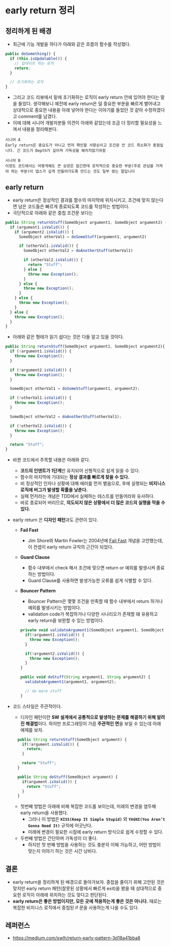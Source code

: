 # early return 정리

## 정리하게 된 배경

- 최근에 기능 개발을 하다가 아래와 같은 흐름의 함수를 작성했다.

```js
public doSomething() {
  if (this.isUpdatable()) {
    // 업데이트 하는 로직
    return;
  }

  // 초기화하는 로직
}
```

- 그리고 코드 리뷰에서 밑에 초기화하는 로직이 early return 안에 있어야 한다는 말을 들었다. 생각해보니 예전에 early return은 덜 중요한 부분을 빠르게 뱉어내고 상대적으로 중요한 내용을 아래 넣어야 한다는 이야기를 들었던 것 같아 수정하겠다고 comment를 남겼다.
- 이에 대해 시니어 개발자분들 의견이 아래와 같았는데 조금 더 정리할 필요성을 느껴서 내용을 정리해본다.

```text
시니어 A
Early return은 중요도가 아니고 먼저 확인할 사항순이고 조건문 안 코드 최소화가 중점입니다. 긴 코드가 Depth가 깊어져 가독성을 해치지않기위함

시니어 B
이정도 코드에서는 어떻게해도 큰 상관은 없긴한데 로직적으로 중요한 부분(주로 관심을 가져야 하는 부분)이 뎁스가 깊게 안들어가도록 만드는 것도 일부 맞는 말입니다
```

## early return

- early return은 정상적인 결과를 함수의 마지막에 위치시키고, 조건에 맞지 않는다면 남은 코드들은 빠르게 종료되도록 코드를 작성하는 방법이다.
- 극단적으로 아래와 같은 중첩 조건문 보다는

```js
public String returnStuff(SomeObject argument1, SomeObject argument2) {
  if (argument1.isValid()) {
    if (argument2.isValid()) {
      SomeObject otherVal1 = doSomeStuff(argument1, argument2)

      if (otherVal1.isValid()) {
        SomeObject otherVal2 = doAnotherStuff(otherVal1)

        if (otherVal2.isValid()) {
          return "Stuff";
        } else {
          throw new Exception();
        }
      } else {
        throw new Exception();
      }
    } else {
      throw new Exception();
    }
  } else {
    throw new Exception();
  }
}
```

- 아래와 같은 형태가 읽기 쉽다는 것은 다들 알고 있을 것이다.

```js
public String returnStuff(SomeObject argument1, SomeObject argument2){
  if (!argument1.isValid()) {
    throw new Exception();
  }

  if (!argument2.isValid()) {
    throw new Exception();
  }

  SomeObject otherVal1 = doSomeStuff(argument1, argument2);

  if (!otherVal1.isValid()) {
    throw new Exception();
  }

  SomeObject otherVal2 = doAnotherStuff(otherVal1);

  if (!otherVal2.isValid()) {
    throw new Exception();
  }

  return "Stuff";
}
```

- 바뀐 코드에서 주목할 내용은 아래와 같다.
  - **코드의 인덴트가 1단계**만 유지되어 선형적으로 쉽게 읽을 수 있다.
  - 함수의 마지막에 기대되는 **정상 결과를 빠르게 찾을 수 있다.**
  - 비 정상적인 인자나 상황에 대해 에러를 먼저 뱉음으로, 후에 실행되는 **비지니스 로직에 버그가 발생할 확률을 낮춘다.**
  - 실패 먼저라는 개념은 TDD에서 실패하는 테스트를 만들어라와 유사하다.
  - 바로 종료되어 버리므로, **의도되지 않은 상황에서 더 많은 코드의 실행을 막을 수 있다.**
- early return 은 **디자인 패턴**과도 관련이 있다.

  - **Fail Fast**
    - Jim Shore와 Martin Fowler는 2004년에 [Fail Fast](https://www.martinfowler.com/ieeeSoftware/failFast.pdf) 개념을 고안했는데, 이 컨셉이 early return 규칙의 근간이 되었다.
  - **Guard Clause**
    - 함수 내부에서 check 해서 조건에 맞으면 return or 예외를 발생시켜 종료하는 방법이다.
    - Guard Clause를 사용하면 발생가능한 오류를 쉽게 식별할 수 있다.
  - **Bouncer Pattern**

    - Bouncer Pattern은 몇몇 조건을 만족할 때 함수 내부에서 return 하거나 예외를 발생시키는 방법이다.
    - validation code가 복잡하거나 다양한 시나리오가 존재할 떄 유용하고 early return을 보완할 수 있는 방법이다.

    ```js
    private void validateArgument1(SomeObject argument1, SomeObject argument2){
      if(!argument1.isValid()) {
        throw new Exception();
      }

      if(!argument2.isValid()) {
        throw new Exception();
      }
    }

    public void doStuff(String argument1, String argument2) {
      validateArgument1(argument1, argument2);

      // do more stuff
    }
    ```

- 코드 스타일은 주관적이다.

  - 디자인 패턴이란 **SW 설계에서 공통적으로 발생하는 문제를 해결하기 위해 알려진 해결법**이다. 하지만 프로그래밍이 가끔 **주관적인 면**을 보일 수 있는데 아래 예제를 보자.

  ```js
    public String returnStuff(SomeObject argument) {
      if(!argument.isValid()) {
        return;
      }

      return "Stuff";
    }

    public String doStuff(SomeObject argument) {
      if(argument.isValid()) {
        return "Stuff";
      }
    }
  ```

  - 첫번째 방법은 아래에 비해 복잡한 코드를 보이는데, 미래의 변경을 염두해 early return을 사용했다.
    - 그러나 이 방법은 **`KISS(Keep It Simple Stupid)`** 와 **`YAGNI(You Aren’t Gonna Need It)`** 규칙에 어긋난다.
    - 미래에 변경이 필요한 시점에 early return 방식으로 쉽게 수정할 수 있다.
  - 두번째 방법은 간단하며 가독성이 더 좋다.
    - 하지만 첫 번째 방법을 사용하는 것도 충분히 이해 가능하고, 어떤 방법이 맞는지 이야기 하는 것은 시간 낭비다.

## 결론

- early return을 정리하게 된 배경으로 돌아가보자. 중첩을 줄이기 위해 고안된 것은 맞지만 early return 패턴(잘못된 상황에서 빠르게 exit)을 봤을 때 상대적으로 중요한 로직이 아래에 위치하는 것도 맞다고 판단된다.
- **early return은 좋은 방법이지만, 모든 곳에 적용하는게 좋은 것은 아니다.** 때로는 복잡한 비지니스 로직에서 중첩된 if 문을 사용하는게 나을 수도 있다.

## 레퍼런스

- https://medium.com/swlh/return-early-pattern-3d18a41bba8

